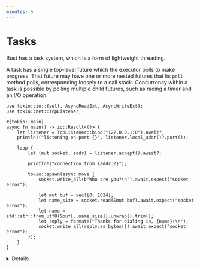 ```yaml
---
minutes: 6
---
```


# Tasks

Rust has a task system, which is a form of lightweight threading.

A task has a single top-level future which the executor polls to make progress.
That future may have one or more nested futures that its `poll` method polls,
corresponding loosely to a call stack. Concurrency within a task is possible by
polling multiple child futures, such as racing a timer and an I/O operation.

```rust,compile_fail
use tokio::io::{self, AsyncReadExt, AsyncWriteExt};
use tokio::net::TcpListener;

#[tokio::main]
async fn main() -> io::Result<()> {
    let listener = TcpListener::bind("127.0.0.1:0").await?;
    println!("listening on port {}", listener.local_addr()?.port());

    loop {
        let (mut socket, addr) = listener.accept().await?;

        println!("connection from {addr:?}");

        tokio::spawn(async move {
            socket.write_all(b"Who are you?\n").await.expect("socket error");

            let mut buf = vec![0; 1024];
            let name_size = socket.read(&mut buf).await.expect("socket error");
            let name = std::str::from_utf8(&buf[..name_size]).unwrap().trim();
            let reply = format!("Thanks for dialing in, {name}!\n");
            socket.write_all(reply.as_bytes()).await.expect("socket error");
        });
    }
}
```

<details>

Copy this example into your prepared `src/main.rs` and run it from there.

Try connecting to it with a TCP connection tool like
[nc](https://www.unix.com/man-page/linux/1/nc/) or
[telnet](https://www.unix.com/man-page/linux/1/telnet/).

- Ask students to visualize what the state of the example server would be with a
  few connected clients. What tasks exist? What are their Futures?

- This is the first time we've seen an `async` block. This is similar to a
  closure, but does not take any arguments. Its return value is a Future,
  similar to an `async fn`.

- Refactor the async block into a function, and improve the error handling using
  `?`.

</details>
